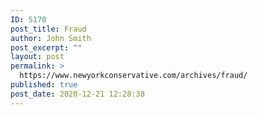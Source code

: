 ```yaml
---
ID: 5170
post_title: Fraud
author: John Smith
post_excerpt: ""
layout: post
permalink: >
  https://www.newyorkconservative.com/archives/fraud/
published: true
post_date: 2020-12-21 12:28:38
---
```

<!-- wp:image {"id":5171,"sizeSlug":"large","linkDestination":"media"} -->
<figure class="wp-block-image size-large"><a href="https://www.newyorkconservative.com/wp-content/uploads/2020/12/3_IMG_5688.jpg"><img src="https://www.newyorkconservative.com/wp-content/uploads/2020/12/3_IMG_5688.jpg" alt="" class="wp-image-5171"/></a></figure>
<!-- /wp:image -->

<!-- wp:image {"id":5172,"sizeSlug":"large","linkDestination":"media"} -->
<figure class="wp-block-image size-large"><a href="https://www.newyorkconservative.com/wp-content/uploads/2020/12/2_IMG_5690.jpg"><img src="https://www.newyorkconservative.com/wp-content/uploads/2020/12/2_IMG_5690.jpg" alt="" class="wp-image-5172"/></a></figure>
<!-- /wp:image -->

<!-- wp:image {"id":5173,"sizeSlug":"large","linkDestination":"media"} -->
<figure class="wp-block-image size-large"><a href="https://www.newyorkconservative.com/wp-content/uploads/2020/12/1_IMG_5691.jpg"><img src="https://www.newyorkconservative.com/wp-content/uploads/2020/12/1_IMG_5691.jpg" alt="" class="wp-image-5173"/></a></figure>
<!-- /wp:image -->